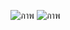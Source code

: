 ![ภาพ](https://user-images.githubusercontent.com/115066278/198339652-534b0691-a7e7-482c-8462-8625d8ff3673.png)
![ภาพ](https://user-images.githubusercontent.com/115066278/198339666-1b686aa9-e06b-4746-a0da-28bdc4eee0c3.png)
